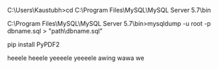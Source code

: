 C:\Users\Kaustubh>cd C:\Program Files\MySQL\MySQL Server 5.7\bin

C:\Program Files\MySQL\MySQL Server 5.7\bin>mysqldump -u root -p dbname.sql > "path\dbname.sql"

pip install PyPDF2


heeele heeele yeeeele yeeeele awing wawa we